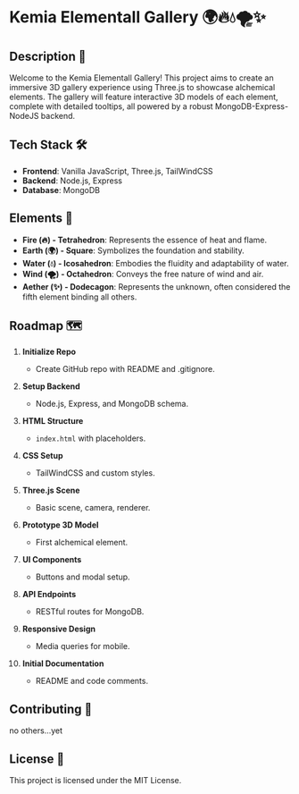 # Kemia Elementall Gallery 🌍🔥💧🌪️✨

## Description 📝

Welcome to the Kemia Elementall Gallery! This project aims to create an immersive 3D gallery experience using Three.js to showcase alchemical elements. The gallery will feature interactive 3D models of each element, complete with detailed tooltips, all powered by a robust MongoDB-Express-NodeJS backend.

## Tech Stack 🛠️

- **Frontend**: Vanilla JavaScript, Three.js, TailWindCSS
- **Backend**: Node.js, Express
- **Database**: MongoDB

## Elements 🧪

- **Fire (🔥) - Tetrahedron**: Represents the essence of heat and flame.
- **Earth (🌍) - Square**: Symbolizes the foundation and stability.
- **Water (💧) - Icosahedron**: Embodies the fluidity and adaptability of water.
- **Wind (🌪️) - Octahedron**: Conveys the free nature of wind and air.
- **Aether (✨) - Dodecagon**: Represents the unknown, often considered the fifth element binding all others.

## Roadmap 🗺️

1. **Initialize Repo**
   - Create GitHub repo with README and .gitignore.
   
2. **Setup Backend**
   - Node.js, Express, and MongoDB schema.
   
3. **HTML Structure**
   - `index.html` with placeholders.
   
4. **CSS Setup**
   - TailWindCSS and custom styles.

5. **Three.js Scene**
   - Basic scene, camera, renderer.

6. **Prototype 3D Model**
   - First alchemical element.

7. **UI Components**
   - Buttons and modal setup.

8. **API Endpoints**
   - RESTful routes for MongoDB.

9. **Responsive Design**
   - Media queries for mobile.

10. **Initial Documentation**
    - README and code comments.

## Contributing 🤝

no others...yet 
## License 📄

This project is licensed under the MIT License.

